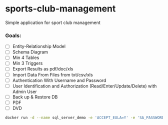 # sports-club-management
Simple application for sport club management

### Goals: 

- [ ] Entity-Relationship Model
- [ ] Schema Diagram
- [ ] Min 4 Tables
- [ ] Min 3 Triggers
- [ ] Export Results as pdf/doc/xls
- [ ] Import Data From Files from txt/csv/xls
- [ ] Authentication With Username and Password
- [ ] User Identification and Authorization (Read/Enter/Update/Delete) with Admin User
- [ ] Back up & Restore DB
- [ ] PDF
- [ ] DVD

```bash
docker run -d --name sql_server_demo -e 'ACCEPT_EULA=Y' -e 'SA_PASSWORD=<Password1!>' -p 1433:1433 mcr.microsoft.com/mssql/server:2019-latest
```
